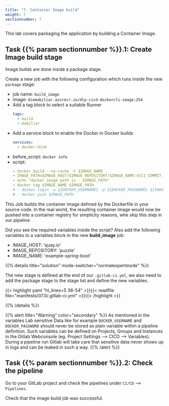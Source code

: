 ```yaml
---
title: "7. Container Image build"
weight: 7
sectionnumber: 7
---
```


This lab covers packaging the application by building a Container Image.


## Task {{% param sectionnumber %}}.1: Create Image build stage

Image builds are done inside a package stage.

Create a new job with the following configuration which runs inside the new `package` stage:

* job name: `build_image`
* image: `diemobiliar.azurecr.io/dlp-cicd-dockercli-image:254`
* Add a tag block to select a suitable Runner
  ```yaml
  tags:
    - build
    - mobiliar
  ```
* Add a service block to enable the Docker in Docker builds
  ```yaml
  services:
    - docker:dind
  ```
* before_script: `docker info`
* script:
  ```yaml
  - docker build --no-cache -t $IMAGE_NAME .
  - IMAGE_PATH=$IMAGE_HOST/$IMAGE_REPOSITORY/$IMAGE_NAME:${CI_COMMIT_SHA:0:8}
  - echo "docker image path is - $IMAGE_PATH"
  - docker tag $IMAGE_NAME $IMAGE_PATH
  # - docker login -u ${DOCKER_USERNAME} -p ${DOCKER_PASSWORD} ${IMAGE_HOST}
  # - docker push $IMAGE_PATH
  ```


<!-- TODO 
Mobi builder Image hier und im .gitlab-ci.yml raus nehmen und vom Teacher angeben lassen.
-->

  This Job builds the container image defined by the Dockerfile in your source code. In the real world, the resulting container image would now be pushed into a container registry for simplicity reasons, whe skip this step in our pipeline.

<!-- TODO 

* [ ] mobi specific tags!!

  tags:
    - mobiliar
    - build
* [ ] Bestpractices secrets anhand DOCKER_USERNAME und DOCKER_PASSWORT erklären, wo abspeichern, damit die nicht ausgelesen werden können. Variables

-->

Did you see the required variables inside the script? Also add the following variables to a variables block in the new **build_image** job:

* IMAGE_HOST: 'quay.io'
* IMAGE_REPOSITORY: 'puzzle'
* IMAGE_NAME: 'example-spring-boot'

{{% details title="solution" mode-switcher="normalexpertmode" %}}

The new stage is defined at the end of our `.gitlab-ci.yml`, we also need to add the package stage to the stage list and define the new variables.

{{< highlight yaml "hl_lines=5 36-54" >}}{{< readfile file="manifests/07.0/.gitlab-ci.yml" >}}{{< /highlight >}}

{{% /details %}}

{{% alert title="Warning" color="secondary" %}}
As mentioned in the variables Lab sensitive Data like for example `DOCKER_USERNAME` and `DOCKER_PASSWORD` should never be stored as plain variable within a pipeline definition. Such variables can be defined on Projects, Groups and Instances in the Gitlab Webconsole (eg. Project Settings --> CICD --> Variables). During a pipeline run Gitlab will take care that sensitive data never shows up in logs and can be leaked in such a way.
{{% /alert %}}


## Task {{% param sectionnumber %}}.2: Check the pipeline

Go to your GitLab project and check the pipelines under `CI/CD` --> `Pipelines`.

Check that the image build job was successful.

<!-- TODO 

* [ ] docker login und push als Theorie erklären?

-->
